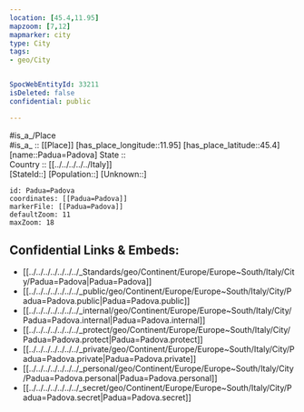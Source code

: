 ```yaml
---
location: [45.4,11.95] 
mapzoom: [7,12] 
mapmarker: city 
type: City
tags:
- geo/City


SpocWebEntityId: 33211
isDeleted: false
confidential: public

---
```

#is_a_/Place  
#is_a_ :: [[Place]] 
[has_place_longitude::11.95] 
[has_place_latitude::45.4] 
[name::Padua=Padova] 
State ::  
Country :: [[../../../../../Italy]]  
[StateId::] 
[Population::] 
[Unknown::] 


```leaflet
id: Padua=Padova
coordinates: [[Padua=Padova]] 
markerFile: [[Padua=Padova]] 
defaultZoom: 11 
maxZoom: 18
```


## Confidential Links & Embeds: 
- [[../../../../../../../_Standards/geo/Continent/Europe/Europe~South/Italy/City/Padua=Padova|Padua=Padova]] 
- [[../../../../../../../_public/geo/Continent/Europe/Europe~South/Italy/City/Padua=Padova.public|Padua=Padova.public]] 
- [[../../../../../../../_internal/geo/Continent/Europe/Europe~South/Italy/City/Padua=Padova.internal|Padua=Padova.internal]] 
- [[../../../../../../../_protect/geo/Continent/Europe/Europe~South/Italy/City/Padua=Padova.protect|Padua=Padova.protect]] 
- [[../../../../../../../_private/geo/Continent/Europe/Europe~South/Italy/City/Padua=Padova.private|Padua=Padova.private]] 
- [[../../../../../../../_personal/geo/Continent/Europe/Europe~South/Italy/City/Padua=Padova.personal|Padua=Padova.personal]] 
- [[../../../../../../../_secret/geo/Continent/Europe/Europe~South/Italy/City/Padua=Padova.secret|Padua=Padova.secret]] 

